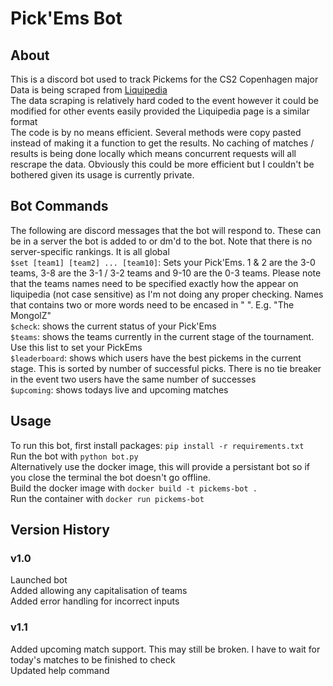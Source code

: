 # Pick'Ems Bot
## About
This is a discord bot used to track Pickems for the CS2 Copenhagen major \
Data is being scraped from [Liquipedia](https://liquipedia.net/counterstrike/PGL/2024/Copenhagen/) \
The data scraping is relatively hard coded to the event however it could be modified for other events easily provided the Liquipedia page is a similar format \
The code is by no means efficient. Several methods were copy pasted instead of making it a function to get the results. No caching of matches / results is being done locally which means concurrent requests will all rescrape the data. Obviously this could be more efficient but I couldn't be bothered given its usage is currently private.

## Bot Commands
The following are discord messages that the bot will respond to. These can be in a server the bot is added to or dm'd to the bot. Note that there is no server-specific rankings. It is all global \
`$set [team1] [team2] ... [team10]`: Sets your Pick'Ems. 1 & 2 are the 3-0 teams, 3-8 are the 3-1 / 3-2 teams and 9-10 are the 0-3 teams. Please note that the teams names need to be specified exactly how the appear on liquipedia (not case sensitive) as I'm not doing any proper checking. Names that contains two or more words need to be encased in \" \". E.g. \"The MongolZ\" \
`$check`: shows the current status of your Pick'Ems \
`$teams`: shows the teams currently in the current stage of the tournament. Use this list to set your PickEms \
`$leaderboard`: shows which users have the best pickems in the current stage. This is sorted by number of successful picks. There is no tie breaker in the event two users have the same number of successes \
`$upcoming`: shows todays live and upcoming matches

## Usage
To run this bot, first install packages: `pip install -r requirements.txt` \
Run the bot with `python bot.py` \
Alternatively use the docker image, this will provide a persistant bot so if you close the terminal the bot doesn't go offline. \
Build the docker image with `docker build -t pickems-bot .` \
Run the container with `docker run pickems-bot`  

## Version History
### v1.0
Launched bot \
Added allowing any capitalisation of teams \
Added error handling for incorrect inputs

### v1.1
Added upcoming match support. This may still be broken. I have to wait for today's matches to be finished to check \
Updated help command